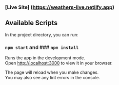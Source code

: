 ### [Live Site] (https://weathers-live.netlify.app)

## Available Scripts

In the project directory, you can run:

### `npm start` and ### `npm install`

Runs the app in the development mode.\
Open [http://localhost:3000](http://localhost:3000) to view it in your browser.

The page will reload when you make changes.\
You may also see any lint errors in the console.

